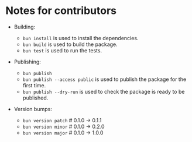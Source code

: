 # Notes for contributors

- Building:
  - `bun install` is used to install the dependencies.
  - `bun build` is used to build the package.
  - `bun test` is used to run the tests.

- Publishing:
  - `bun publish`
  - `bun publish --access public` is used to publish the package for the first time.
  - `bun publish --dry-run` is used to check the package is ready to be published.

- Version bumps:
  - `bun version patch`  # 0.1.0 -> 0.1.1
  - `bun version minor`  # 0.1.0 -> 0.2.0
  - `bun version major`  # 0.1.0 -> 1.0.0